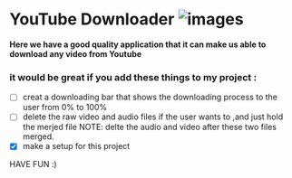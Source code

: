 # YouTube Downloader ![images](https://user-images.githubusercontent.com/77416478/119139543-620f7280-ba58-11eb-83c7-f61deb647cf8.png)




**Here we have a good quality application that it can make us able to download any video from Youtube**

### it would be great if you add these things to my project :
- [ ] creat a downloading bar that shows the downloading process to the user from 0% to 100% 
- [ ] delete the raw video and audio files if the user wants to ,and just hold the merjed file NOTE: delte the audio and video after these two files merged.
- [x] make a setup for this project

HAVE FUN :)
